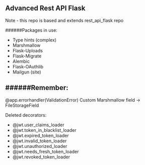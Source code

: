 ## Advanced Rest API Flask

Note - this repo is based and extends rest_api_flask repo

######Packages in use:
- Type hints (complex)
- Marshmallow
- Flask-Uploads
- Flask-Migrate
- Alembic
- Flask-OAuthlib
- Mailgun (site)


######Remember:
- 
@app.errorhandler(ValidationError)
Custom Marshmallow field -> FileStorageField

Deleted decorators:
 - @jwt.user_claims_loader
 - @jwt.token_in_blacklist_loader
 - @jwt.expired_token_loader
 - @jwt.invalid_token_loader
 - @jwt.unauthorized_loader
 - @jwt.needs_fresh_token_loader
 - @jwt.revoked_token_loader
